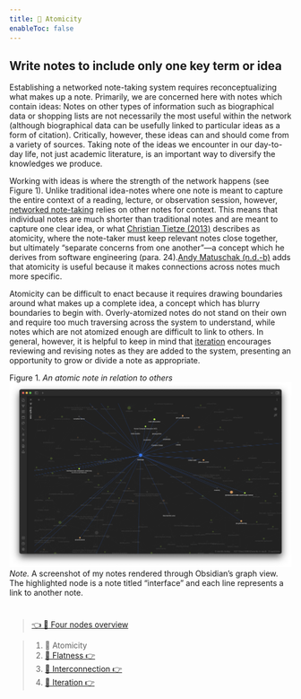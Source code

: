 ```yaml
---
title: 📖 Atomicity
enableToc: false
---
```


## Write notes to include only one key term or idea

Establishing a networked note-taking system requires reconceptualizing what makes up a note. Primarily, we are concerned here with notes which contain ideas: Notes on other types of information such as biographical data or shopping lists are not necessarily the most useful within the network (although biographical data can be usefully linked to particular ideas as a form of citation). Critically, however, these ideas can and should come from a variety of sources. Taking note of the ideas we encounter in our day-to-day life, not just academic literature, is an important way to diversify the knowledges we produce.

Working with ideas is where the strength of the network happens (see Figure 1). Unlike traditional idea-notes where one note is meant to capture the entire context of a reading, lecture, or observation session, however, [networked note-taking](pa5%20Notes%20as%20structures%20of%20knowledge.md) relies on other notes for context. This means that individual notes are much shorter than traditional notes and are meant to capture one clear idea, or what [Christian Tietze (2013)](References/Tietze,%202013.md) describes as atomicity, where the note-taker must keep relevant notes close together, but ultimately “separate concerns from one another”—a concept which he derives from software engineering (para. 24).[Andy Matuschak (n.d.-b)](References/Matuschak,%20nd-b.md) adds that atomicity is useful because it makes connections across notes much more specific.

Atomicity can be difficult to enact because it requires drawing boundaries around what makes up a complete idea, a concept which has blurry boundaries to begin with. Overly-atomized notes do not stand on their own and require too much traversing across the system to understand, while notes which are not atomized enough are difficult to link to others. In general, however, it is helpful to keep in mind that [iteration](pa6d%20Iteration.md) encourages reviewing and revising notes as they are added to the system, presenting an opportunity to grow or divide a note as appropriate.

Figure 1. *An atomic note in relation to others*
![A network graph of nodes. The key node is named "interface" and is connected to nearly a dozen others, including examples like "Human Computer Interaction (HCI)", "cyborg," and "@LightEtAl2018.".png](A%20network%20graph%20of%20nodes.%20The%20key%20node%20is%20named%20"interface"%20and%20is%20connected%20to%20nearly%20a%20dozen%20others,%20including%20examples%20like%20"Human%20Computer%20Interaction%20%28HCI%29",%20"cyborg,"%20and%20"@LightEtAl2018.".png)
*Note.* A screenshot of my notes rendered through Obsidian’s graph view. The highlighted node is a note titled “interface” and each line represents a link to another note.

# 

 > 
 > [👈 📖 Four nodes overview](pa6%20Four%20nodes%20of%20a%20feminist%20note-taking%20methodology.md)

 > 
 > 1. 📖 Atomicity
 > 1. [📖 Flatness 👉 ](pa6b%20Flatness.md)
 > 1. [📖 Interconnection 👉 ](pa6c%20Interconnection.md)
 > 1. [📖 Iteration 👉 ](pa6d%20Iteration.md)
